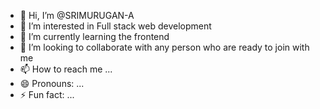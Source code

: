 - 👋 Hi, I’m @SRIMURUGAN-A
- 👀 I’m interested in Full stack web development
- 🌱 I’m currently learning the frontend
- 💞️ I’m looking to collaborate with any person who are ready to join with me
- 📫 How to reach me ...
- 😄 Pronouns: ...
- ⚡ Fun fact: ...

<!---
SRIMURUGAN-A/SRIMURUGAN-A is a ✨ special ✨ repository because its `README.md` (this file) appears on your GitHub profile.
You can click the Preview link to take a look at your changes.
--->
